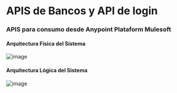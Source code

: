# APIS de Bancos y API de login
### APIS para consumo desde Anypoint Plataform Mulesoft
#### Arquitectura Física del Sistema 
![image](https://user-images.githubusercontent.com/51795550/143825853-1598fbe9-ba9b-4e7f-aee1-726e783c74a8.png)
#### Arquitectura Lógica del Sistema 
![image](https://user-images.githubusercontent.com/51795550/143825949-5d455561-394e-49c3-8ea9-c7a722734a63.png)
